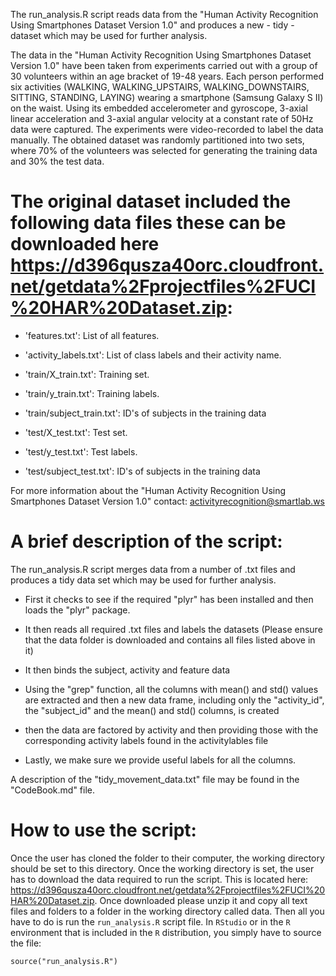 The run_analysis.R script reads data from the "Human Activity Recognition Using Smartphones Dataset Version 1.0" and produces a new - tidy - dataset which may be used for further analysis.

The data in the "Human Activity Recognition Using Smartphones Dataset Version 1.0" have been taken from experiments carried out with a group of 30 volunteers within an age bracket of 19-48 years. Each person performed six activities (WALKING, WALKING_UPSTAIRS, WALKING_DOWNSTAIRS, SITTING, STANDING, LAYING) wearing a smartphone (Samsung Galaxy S II) on the waist. Using its embedded accelerometer and gyroscope, 3-axial linear acceleration and 3-axial angular velocity at a constant rate of 50Hz data were captured. The experiments were video-recorded to label the data manually. The obtained dataset was randomly partitioned into two sets, where 70% of the volunteers was selected for generating the training data and 30% the test data. 


The original dataset included the following data files these can be downloaded here https://d396qusza40orc.cloudfront.net/getdata%2Fprojectfiles%2FUCI%20HAR%20Dataset.zip:
=======================================================
- 'features.txt': List of all features.

- 'activity_labels.txt': List of class labels and their activity name.

- 'train/X_train.txt': Training set.

- 'train/y_train.txt': Training labels.

- 'train/subject_train.txt': ID's of subjects in the training data

- 'test/X_test.txt': Test set.

- 'test/y_test.txt': Test labels.

- 'test/subject_test.txt': ID's of subjects in the training data

For more information about the "Human Activity Recognition Using Smartphones Dataset Version 1.0" contact: activityrecognition@smartlab.ws


A brief description of the script:
==================================
The run_analysis.R script merges data from a number of .txt files and produces a tidy data set which may be used for further analysis.

- First it checks to see if the required "plyr" has been installed and then loads the "plyr" package.

- It then reads all required .txt files and labels the datasets (Please ensure that the data folder is downloaded and contains all files listed above in it)

- It then binds the subject, activity and feature data 

- Using the "grep" function, all the columns with mean() and std() values are extracted and then a new data frame, including only the "activity_id", the "subject_id" and the mean() and std() columns, is created    

- then the data are factored by activity and then providing those with the corresponding activity labels found in the activitylables file

- Lastly, we make sure we provide useful labels for all the columns.

A description of the "tidy_movement_data.txt" file may be found in the "CodeBook.md" file. 

How to use the script:
=====================================

Once the user has cloned the folder to their computer, the working directory should be set to this directory.  Once the working directory is set, the user has to download the data required to run the script. This is located here: https://d396qusza40orc.cloudfront.net/getdata%2Fprojectfiles%2FUCI%20HAR%20Dataset.zip. Once downloaded please unzip it and copy all text files and folders to a folder in the working directory called data. Then all you have to do is run the `run_analysis.R` script file.  In `RStudio` or in the `R` environment that is included in the `R` distribution, you simply have to source the file:

    source("run_analysis.R")
